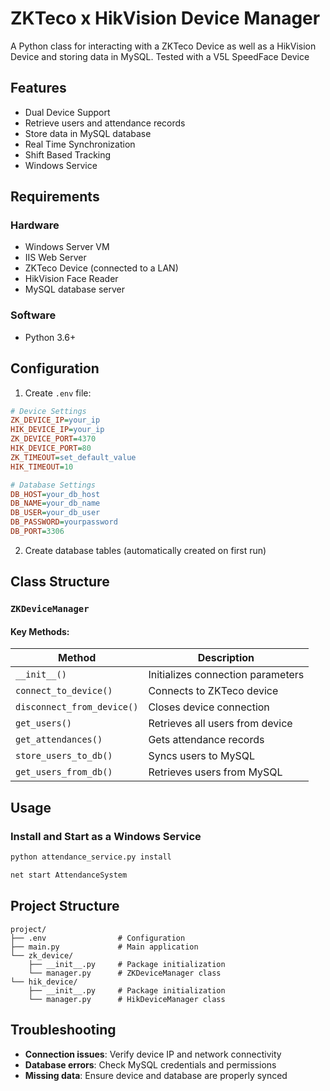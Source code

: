 # ZKTeco x HikVision Device Manager

A Python class for interacting with a ZKTeco Device as well as a HikVision Device and storing data in MySQL. Tested with a V5L SpeedFace Device

## Features

- Dual Device Support
- Retrieve users and attendance records
- Store data in MySQL database
- Real Time Synchronization
- Shift Based Tracking
- Windows Service

## Requirements

### Hardware
- Windows Server VM
- IIS Web Server
- ZKTeco Device (connected to a LAN)
- HikVision Face Reader
- MySQL database server

### Software
- Python 3.6+



## Configuration

1. Create `.env` file:

```ini
# Device Settings
ZK_DEVICE_IP=your_ip
HIK_DEVICE_IP=your_ip
ZK_DEVICE_PORT=4370
HIK_DEVICE_PORT=80
ZK_TIMEOUT=set_default_value
HIK_TIMEOUT=10

# Database Settings
DB_HOST=your_db_host
DB_NAME=your_db_name
DB_USER=your_db_user
DB_PASSWORD=yourpassword
DB_PORT=3306
```

2. Create database tables (automatically created on first run)

## Class Structure

### `ZKDeviceManager`

#### Key Methods:
| Method | Description |
|--------|-------------|
| `__init__()` | Initializes connection parameters |
| `connect_to_device()` | Connects to ZKTeco device |
| `disconnect_from_device()` | Closes device connection |
| `get_users()` | Retrieves all users from device |
| `get_attendances()` | Gets attendance records |
| `store_users_to_db()` | Syncs users to MySQL |
| `get_users_from_db()` | Retrieves users from MySQL |

## Usage


### Install and Start as a Windows Service

```bash
python attendance_service.py install

net start AttendanceSystem
```

## Project Structure

```
project/
├── .env                # Configuration
├── main.py             # Main application
└── zk_device/
    ├── __init__.py     # Package initialization
    └── manager.py      # ZKDeviceManager class
└── hik_device/
    ├── __init__.py     # Package initialization
    └── manager.py      # HikDeviceManager class
```

## Troubleshooting

- **Connection issues**: Verify device IP and network connectivity
- **Database errors**: Check MySQL credentials and permissions
- **Missing data**: Ensure device and database are properly synced
